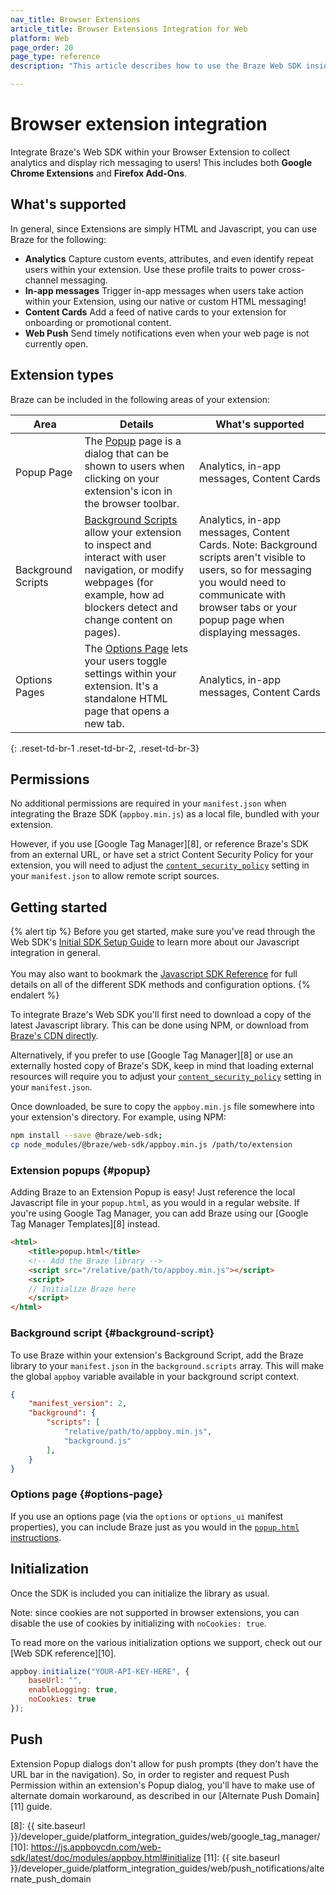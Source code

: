 ```yaml
---
nav_title: Browser Extensions
article_title: Browser Extensions Integration for Web
platform: Web
page_order: 20
page_type: reference
description: "This article describes how to use the Braze Web SDK inside your Browser Extensions (Google Chrome, Firefox)."

---
```


# Browser extension integration

Integrate Braze's Web SDK within your Browser Extension to collect analytics and display rich messaging to users! This includes both **Google Chrome Extensions** and **Firefox Add-Ons**.

## What's supported

In general, since Extensions are simply HTML and Javascript, you can use Braze for the following:

* **Analytics** Capture custom events, attributes, and even identify repeat users within your extension. Use these profile traits to power cross-channel messaging.
* **In-app messages** Trigger in-app messages when users take action within your Extension, using our native or custom HTML messaging!
* **Content Cards** Add a feed of native cards to your extension for onboarding or promotional content.
* **Web Push** Send timely notifications even when your web page is not currently open.

## Extension types
Braze can be included in the following areas of your extension:

|Area|Details|What's supported|
|--------|-------|------|
|Popup Page| The [Popup][1] page is a dialog that can be shown to users when clicking on your extension's icon in the browser toolbar.|Analytics, in-app messages, Content Cards|
|Background Scripts|[Background Scripts][2] allow your extension to inspect and interact with user navigation, or modify webpages (for example, how ad blockers detect and change content on pages).|Analytics, in-app messages, Content Cards. Note: Background scripts aren't visible to users, so for messaging you would need to communicate with browser tabs or your popup page when displaying messages.|
|Options Pages|The [Options Page][3] lets your users toggle settings within your extension. It's a standalone HTML page that opens a new tab.|Analytics, in-app messages, Content Cards| 
{: .reset-td-br-1 .reset-td-br-2, .reset-td-br-3}

## Permissions

No additional permissions are required in your `manifest.json` when integrating the Braze SDK (`appboy.min.js`) as a local file, bundled with your extension. 

However, if you use [Google Tag Manager][8], or reference Braze's SDK from an external URL, or have set a strict Content Security Policy for your extension, you will need to adjust the [`content_security_policy`][6] setting in your `manifest.json` to allow remote script sources.

## Getting started

{% alert tip %}
Before you get started, make sure you've read through the Web SDK's [Initial SDK Setup Guide]({{site.baseurl}}/developer_guide/platform_integration_guides/web/initial_sdk_setup/) to learn more about our Javascript integration in general.  <br><br>You may also want to bookmark the [Javascript SDK Reference](https://js.appboycdn.com/web-sdk/latest/doc/modules/appboy.html) for full details on all of the different SDK methods and configuration options.
{% endalert %}

To integrate Braze's Web SDK you'll first need to download a copy of the latest Javascript library. This can be done using NPM, or download from [Braze's CDN directly][7].

Alternatively, if you prefer to use [Google Tag Manager][8] or use an externally hosted copy of Braze's SDK, keep in mind that loading external resources will require you to adjust your [`content_security_policy`][6] setting in your `manifest.json`.

Once downloaded, be sure to copy the `appboy.min.js` file somewhere into your extension's directory. For example, using NPM:

```bash
npm install --save @braze/web-sdk;
cp node_modules/@braze/web-sdk/appboy.min.js /path/to/extension
```

### Extension popups {#popup}

Adding Braze to an Extension Popup is easy! Just reference the local Javascript file in your `popup.html`, as you would in a regular website. If you're using Google Tag Manager, you can add Braze using our [Google Tag Manager Templates][8] instead.

```html
<html>
    <title>popup.html</title>
    <!-- Add the Braze library -->
    <script src="/relative/path/to/appboy.min.js"></script>
    <script>
    // Initialize Braze here
    </script>
</html>
```

### Background script {#background-script}

To use Braze within your extension's Background Script, add the Braze library to your `manifest.json` in the `background.scripts` array. This will make the global `appboy` variable available in your background script context.


```json
{
    "manifest_version": 2,
    "background": {
        "scripts": [
            "relative/path/to/appboy.min.js",
            "background.js"
        ],
    }
}
```

### Options page {#options-page}

If you use an options page (via the `options` or `options_ui` manifest properties), you can include Braze just as you would in the [`popup.html` instructions](#popup).

## Initialization

Once the SDK is included you can initialize the library as usual. 

Note: since cookies are not supported in browser extensions, you can disable the use of cookies by initializing with `noCookies: true`.

To read more on the various initialization options we support, check out our [Web SDK reference][10].

```javascript
appboy.initialize("YOUR-API-KEY-HERE", {
    baseUrl: "",
    enableLogging: true,
    noCookies: true
});
```

## Push

Extension Popup dialogs don't allow for push prompts (they don't have the URL bar in the navigation). So, in order to register and request Push Permission within an extension's Popup dialog, you'll have to make use of alternate domain workaround, as described in our [Alternate Push Domain][11] guide.

[1]: https://developer.mozilla.org/en-US/docs/Mozilla/Add-ons/WebExtensions/user_interface/Popups
[2]: https://developer.chrome.com/extensions/background_pages
[3]: https://developer.mozilla.org/en-US/docs/Mozilla/Add-ons/WebExtensions/user_interface/Options_pages
[6]: https://developer.chrome.com/extensions/contentSecurityPolicy
[7]: https://js.appboycdn.com/web-sdk/latest/appboy.min.js
[8]: {{ site.baseurl }}/developer_guide/platform_integration_guides/web/google_tag_manager/
[10]: https://js.appboycdn.com/web-sdk/latest/doc/modules/appboy.html#initialize
[11]: {{ site.baseurl }}/developer_guide/platform_integration_guides/web/push_notifications/alternate_push_domain
